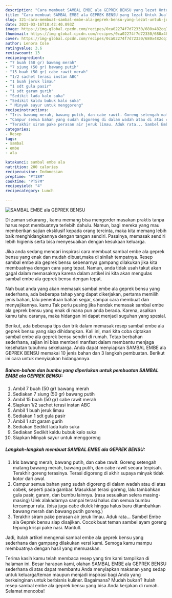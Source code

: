 ```yaml
---
description: "Cara membuat SAMBAL EMBE ala GEPREK BENSU yang lezat Untuk Jualan"
title: "Cara membuat SAMBAL EMBE ala GEPREK BENSU yang lezat Untuk Jualan"
slug: 321-cara-membuat-sambal-embe-ala-geprek-bensu-yang-lezat-untuk-jualan
date: 2021-03-16T18:42:40.093Z
image: https://img-global.cpcdn.com/recipes/0ca02274f7d72330/680x482cq70/sambal-embe-ala-geprek-bensu-foto-resep-utama.jpg
thumbnail: https://img-global.cpcdn.com/recipes/0ca02274f7d72330/680x482cq70/sambal-embe-ala-geprek-bensu-foto-resep-utama.jpg
cover: https://img-global.cpcdn.com/recipes/0ca02274f7d72330/680x482cq70/sambal-embe-ala-geprek-bensu-foto-resep-utama.jpg
author: Lenora Cole
ratingvalue: 3.6
reviewcount: 13
recipeingredient:
- "7 buah (50 gr) bawang merah"
- "7 siung (50 gr) bawang putih"
- "15 buah (50 gr) cabe rawit merah"
- "1/2 sachet terasi instan ABC"
- "1 buah jeruk limau"
- "1 sdt gula pasir"
- "1 sdt garam gurih"
- "Sedikit lada kalo suka"
- "Sedikit kaldu bubuk kalo suka"
- " Minyak sayur untuk menggoreng"
recipeinstructions:
- "Iris bawang merah, bawang putih, dan cabe rawit. Goreng setengah matang bawang merah, bawang putih, dan cabe rawit secara terpisah. Terakhir goreng terasinya. Terasi digoreng di akhir supaya minyak tidak kotor dari awal."
- "Campur semua bahan yang sudah digoreng di dalam wadah atau di atas cobek, seperti pada gambar. Masukkan terasi goreng, lalu tambahkan gula pasir, garam, dan bumbu lainnya. (rasa sesuaikan selera masing-masing) Ulek alakadarnya sampai terasi halus dan semua bumbu tercampur rata. (bisa juga cabe diulek hingga halus baru ditambahkan bawang merah dan bawang putih goreng.)"
- "Terakhir siram pake perasan air jeruk limau. Aduk rata... Sambel Embe ala Geprek bensu siap disajikan. Cocok buat teman sambel ayam goreng tepung krispi pake nasi. Mantull."
categories:
- Resep
tags:
- sambal
- embe
- ala

katakunci: sambal embe ala 
nutrition: 200 calories
recipecuisine: Indonesian
preptime: "PT18M"
cooktime: "PT57M"
recipeyield: "4"
recipecategory: Lunch

---
```



![SAMBAL EMBE ala GEPREK BENSU](https://img-global.cpcdn.com/recipes/0ca02274f7d72330/680x482cq70/sambal-embe-ala-geprek-bensu-foto-resep-utama.jpg)

Di zaman  sekarang , kamu memang bisa mengorder masakan praktis tanpa harus repot membuatnya terlebih dahulu. Namun, bagi mereka yang mau memberikan sajian eksklusif kepada orang tercinta, maka kita memang lebih baik menghidangkannya dengan tangan sendiri. Pasalnya, memasak sendiri lebih higienis serta bisa menyesuaikan dengan kesukaan keluarga.

Jika anda sedang mencari inspirasi cara membuat sambal embe ala geprek bensu yang enak dan mudah dibuat,maka di sinilah tempatnya. Resep sambal embe ala geprek bensu  sebenarnya gampang dilakukan jika kita membuatnya dengan cara yang tepat. Namun, anda tidak usah takut akan gagal dalam memasaknya 
karena dalam artikel ini kita akan mengulas sambal embe ala geprek bensu dengan tepat.  



Nah buat anda yang akan memasak sambal embe ala geprek bensu yang sederhana, ada beberapa tahap yang dapat dikerjakan, pertama memilih jenis bahan, lalu penentuan bahan segar, sampai cara membuat dan menyajikannya. kamu Tak perlu pusing jika hendak memasak sambal embe ala geprek bensu yang enak di mana pun anda berada. Karena, asalkan kamu  tahu caranya, maka hidangan ini dapat menjadi suguhan yang spesial.

Berikut, ada beberapa tips dan trik dalam memasak resep sambal embe ala geprek bensu yang siap dihidangkan. Kali ini, mari kita coba ciptakan sambal embe ala geprek bensu sendiri di rumah. Tetap berbahan sederhana, sajian ini bisa memberi manfaat dalam membantu menjaga kesehatan tubuhmu sekeluarga. Anda dapat menyiapkan SAMBAL EMBE ala GEPREK BENSU memakai 10 jenis bahan dan 3 langkah pembuatan. Berikut ini cara untuk menyiapkan hidangannya.

<!--inarticleads1-->

##### Bahan-bahan dan bumbu yang diperlukan untuk pembuatan SAMBAL EMBE ala GEPREK BENSU:

1. Ambil 7 buah (50 gr) bawang merah
1. Sediakan 7 siung (50 gr) bawang putih
1. Ambil 15 buah (50 gr) cabe rawit merah
1. Siapkan 1/2 sachet terasi instan ABC
1. Ambil 1 buah jeruk limau
1. Sediakan 1 sdt gula pasir
1. Ambil 1 sdt garam gurih
1. Sediakan Sedikit lada kalo suka
1. Sediakan Sedikit kaldu bubuk kalo suka
1. Siapkan  Minyak sayur untuk menggoreng




<!--inarticleads2-->

##### Langkah-langkah membuat SAMBAL EMBE ala GEPREK BENSU:

1. Iris bawang merah, bawang putih, dan cabe rawit. Goreng setengah matang bawang merah, bawang putih, dan cabe rawit secara terpisah. Terakhir goreng terasinya. Terasi digoreng di akhir supaya minyak tidak kotor dari awal.
1. Campur semua bahan yang sudah digoreng di dalam wadah atau di atas cobek, seperti pada gambar. Masukkan terasi goreng, lalu tambahkan gula pasir, garam, dan bumbu lainnya. (rasa sesuaikan selera masing-masing) Ulek alakadarnya sampai terasi halus dan semua bumbu tercampur rata. (bisa juga cabe diulek hingga halus baru ditambahkan bawang merah dan bawang putih goreng.)
1. Terakhir siram pake perasan air jeruk limau. Aduk rata... Sambel Embe ala Geprek bensu siap disajikan. Cocok buat teman sambel ayam goreng tepung krispi pake nasi. Mantull.




Jadi, itulah artikel mengenai  sambal embe ala geprek bensu  yang sederhana dan gampang dilakukan versi kami. Semoga kamu mampu membuatnya dengan hasil yang memuaskan. 

Terima kasih kamu telah membaca resep yang tim kami tampilkan di halaman ini. Besar harapan kami, olahan  SAMBAL EMBE ala GEPREK BENSU sederhana di atas dapat membantu Anda menyiapkan makanan yang sedap untuk keluarga/teman maupun menjadi inspirasi bagi Anda yang berkeinginan untuk berbisnis kuliner. Bagaimana? Mudah bukan? Itulah resep sambal embe ala geprek bensu yang bisa Anda kerjakan di rumah. Selamat mencoba!

